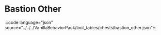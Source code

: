 # Bastion Other

:::code language="json" source="../../../VanillaBehaviorPack/loot_tables/chests/bastion_other.json":::